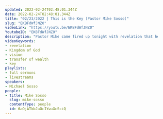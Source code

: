 ```yaml
---
updated: 2022-02-24T02:48:01.344Z
date: 2022-02-24T02:48:01.344Z
title: "02/23/2022 | This is the Key (Pastor Mike Sosso)"
slug: "EKBFdWfJNZ0"
videoLink: "https://youtu.be/EKBFdWfJNZ0"
YoutubeID: "EKBFdWfJNZ0"
description: "Pastor Mike came fired up tonight with revelation that he got from God about the key to the Kingdom of God. He shared a past vision the Lord had given him and how praying in the Spirit was the key of attaining the vision. He also shares a story about Oral Roberts and the university God gave him which he knew nothing about. When we aren't sure how to move forward on the next step, praying in the Spirit is the key."
videoKeywords:
- revelation
- Kingdom of God
- vision
- transfer of wealth
- key
playlists:
- full sermons
- livestreams
speakers:
- Michael Sosso
people:
- title: Mike Sosso
  slug: mike-sosso
  contentType: people
  id: 6aQjATkbJuOcIYwuGcSciQ
---
```

